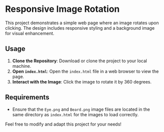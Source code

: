# Responsive Image Rotation

This project demonstrates a simple web page where an image rotates upon clicking. The design includes responsive styling and a background image for visual enhancement.

## Usage

1. **Clone the Repository**: Download or clone the project to your local machine.
2. **Open `index.html`**: Open the `index.html` file in a web browser to view the page.
3. **Interact with the Image**: Click the image to rotate it by 360 degrees.

## Requirements

- Ensure that the `Eye.png` and `Beard.png` image files are located in the same directory as `index.html` for the images to load correctly.

Feel free to modify and adapt this project for your needs!
